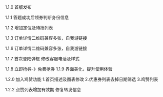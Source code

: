 1.1.0
首版发布

1.1.1
答题成功后领券判断身份信息

1.1.2
增加定位及待抢列表

1.1.3
订单详情二维码兼容多张，自我游链接

1.1.6
订单详情二维码兼容多张，自我游链接

1.1.7
首次登陆弹框
修改客服电话及样式

1.1.8
立即抢券-》免费抢券
1.1.9
界面美化，提升使用体验

1.2.0
加入鸡赞功能
1.首页描述及图表修改
2.优惠券列表去掉日期筛选
3.鸡赞列表

1.2.2
点赞列表增加有效期
修复转发信息